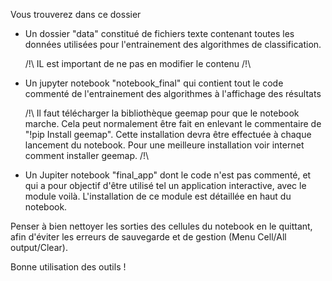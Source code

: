 Vous trouverez dans ce dossier 

- Un dossier "data" constitué de fichiers texte contenant toutes les données utilisées pour l'entrainement des algorithmes de classification.

	/!\ IL est important de ne pas en modifier le contenu /!\


- Un jupyter notebook "notebook_final" qui contient tout le code commenté de l'entrainement des algorithmes à l'affichage des résultats

	/!\ Il faut télécharger la bibliothèque geemap pour que le notebook marche. Cela peut normalement être fait en enlevant le commentaire de "!pip Install geemap". Cette installation devra être effectuée à chaque lancement du notebook. Pour une meilleure installation voir internet comment installer geemap. /!\

- Un Jupiter notebook "final_app" dont le code n'est pas commenté, et qui a pour objectif d'être utilisé tel un application interactive, avec le module voilà. L'installation de ce module est détaillée en haut du notebook.



Penser à bien nettoyer les sorties des cellules du notebook en le quittant, afin d'éviter les erreurs de sauvegarde et de gestion (Menu Cell/All output/Clear).


Bonne utilisation des outils !


